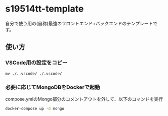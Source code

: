 # s19514tt-template

自分で使う用の(自称)最強のフロントエンド+バックエンドのテンプレートです。

## 使い方

### VSCode用の設定をコピー

``
mv ./..vscode/ ./.vscode/
``

### 必要に応じてMongoDBをDockerで起動

compose.ymlのMongo部分のコメントアウトを外して、以下のコマンドを実行

```bash
docker-compose up -d mongo
```
